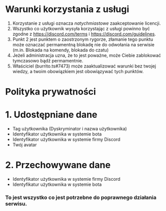 # Warunki korzystania z usługi

1. Korzystanie z usługi oznacza *natychmiastowe* zaakceptowanie licencji.
2. Wszystko co użytkownik wysyła korzystając z usługi powinno być zgodne z https://discord.com/terms i https://discord.com/guidelines.
3. Punkt 2 jest punktem o zaostrzonym rygorze, złamanie tego punktu może oznaczać permamentną blokadę nie do odwołania na serwisie (m.in. Blokada na komendy, blokada do czatu)
4. Jeżeli administracja uzna, że to jest poważne, może Ciebie zablokować tymczasowo bądź permamentnie.
5. Właściciel (burrito.ts#7473) może zaaktualizować warunki bez twojej wiedzy, a twoim obowiązkiem jest obowiązywać tych punktów.

# Polityka prywatności

# 1. Udostępniane dane
- Tag użytkownika (Dyskryminator i nazwa użytkownika)
- Identyfikator użytkownika w systemie bota
- Identyfikator użytkownika w systemie firmy Discord
- Twój avatar

# 2. Przechowywane dane
- Identyfikator użytkownika w systemie firmy Discord
- Identyfikatur użytkownika w systemie bota
### To jest wszystko co jest potrzebne do poprawnego działania serwisu.
